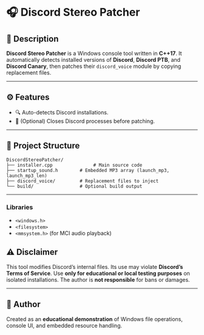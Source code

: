 # 🎧 Discord Stereo Patcher

## 🧩 Description

**Discord Stereo Patcher** is a Windows console tool written in **C++17**.
It automatically detects installed versions of **Discord**, **Discord PTB**, and **Discord Canary**, then patches their `discord_voice` module by copying replacement files.

---

## ⚙️ Features

* 🔍 Auto-detects Discord installations.
* 🛑 (Optional) Closes Discord processes before patching.

---

## 📁 Project Structure

```
DiscordStereoPatcher/
├── installer.cpp               # Main source code
├── startup_sound.h        # Embedded MP3 array (launch_mp3, launch_mp3_len)
├── discord_voice/         # Replacement files to inject
└── build/                 # Optional build output
```

---

### Libraries

* `<windows.h>`
* `<filesystem>`
* `<mmsystem.h>` (for MCI audio playback)

## ⚠️ Disclaimer

This tool modifies Discord’s internal files.
Its use may violate **Discord’s Terms of Service**.
Use **only for educational or local testing purposes** on isolated installations.
The author is **not responsible** for bans or damages.

---

## 👤 Author

Created as an **educational demonstration** of Windows file operations, console UI, and embedded resource handling.

